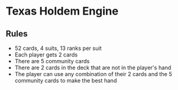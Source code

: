 # Texas Holdem Engine

## Rules

- 52 cards, 4 suits, 13 ranks per suit
- Each player gets 2 cards
- There are 5 community cards
- There are 2 cards in the deck that are not in the player's hand
- The player can use any combination of their 2 cards and the 5 community cards to make the best hand
